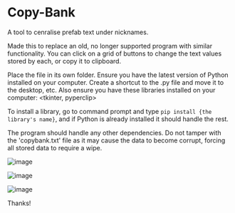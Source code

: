 # Copy-Bank
A tool to cenralise prefab text under nicknames.

Made this to replace an old, no longer supported program with similar functionality. You can click on a grid of buttons to change the text values stored by each, or copy it to clipboard.

Place the file in its own folder. Ensure you have the latest version of Python installed on your computer. Create a shortcut to the .py file and move it to the desktop, etc.
Also ensure you have these libraries installed on your computer: <tkinter, pyperclip>

To install a library, go to command prompt and type `pip install {the library's name}`, and if Python is already installed it should handle the rest.

The program should handle any other dependencies. Do not tamper with the 'copybank.txt' file as it may cause the data to become corrupt, forcing all stored data to require a wipe.

![image](https://github.com/user-attachments/assets/38249d3a-05ec-4257-b256-2253c5d9e1ad)

![image](https://github.com/user-attachments/assets/841da00b-93e4-4a53-ab7a-60bb1b25dbda)

![image](https://github.com/user-attachments/assets/54cf013b-18bf-4cd5-830c-569cc6f3666d)

Thanks!
